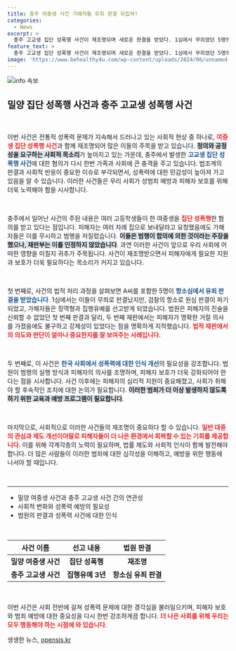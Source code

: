 ```yaml
---
title: 충주 여중생 사건 가해자들 유죄 판결 뒤집혀!
categories:
  - News
excerpt: >
  충주 고교생 집단 성폭행 사건이 재조명되며 새로운 판결을 받았다. 1심에서 무죄였던 5명의 피고인들이 항소심에서 유죄를 선고받고 집행유예로 처벌받았다. 피해자의 고통을 다시 한 번 되새기게 하는 이 사건의 전말은 과연 무엇일까? 클릭해서 더욱 자세한 내용을 확인하세요!
feature_text: >
  충주 고교생 집단 성폭행 사건이 재조명되며 새로운 판결을 받았다. 1심에서 무죄였던 5명의 피고인들이 항소심에서 유죄를 선고받고 집행유예로 처벌받았다. 피해자의 고통을 다시 한 번 되새기게 하는 이 사건의 전말은 과연 무엇일까? 클릭해서 더욱 자세한 내용을 확인하세요!
image: 'https://www.behealthy4u.com/wp-content/uploads/2024/06/unnamed-file.png'
---
```


<p><img src="https://www.behealthy4u.com/wp-content/uploads/2024/06/unnamed-file.png" alt="info 속보" /></p>

<h2 data-ke-size="size26">밀양 집단 성폭행 사건과 충주 고교생 성폭행 사건</h2>

<p data-ke-size="size16">&nbsp;</p>

<p>이번 사건은 전통적 성폭력 문제가 지속해서 드러나고 있는 사회적 현상 중 하나로, <b><span style="color: #ee2323;">여중생 집단 성폭행 사건</span></b>과 함께 재조명되어 많은 이들의 주목을 받고 있습니다. <b><span style="background-color: #21538527;">정의와 공정성을 요구하는 사회적 목소리</span></b>가 높아지고 있는 가운데, 충주에서 발생한 <b><span style="color: #1a5490;">고교생 집단 성폭행 사건</span></b>에 대한 혐의가 다시 한번 가족과 사회에 큰 충격을 주고 있습니다. 법조계의 판결과 사회적 반응이 중요한 이슈로 부각되면서, 성폭력에 대한 민감성이 높아져 가고 있음을 알 수 있습니다. 이러한 사건들은 우리 사회가 성범죄 예방과 피해자 보호를 위해 더욱 노력해야 함을 시사합니다.</p>

<p data-ke-size="size16">&nbsp;</p>

<p>충주에서 일어난 사건의 주된 내용은 여러 고등학생들이 한 여중생을 <b><span style="color: #ee2323;">집단 성폭행</span></b>한 혐의를 받고 있다는 점입니다. 피해자는 여러 차례 집으로 보내달라고 요청했음에도 가해자들은 이를 무시하고 범행을 저질렀습니다. <b><span style="background-color: #21538527;">이들은 범행이 합의에 의한 것이라는 주장을 했으나, 재판부는 이를 인정하지 않았습니다</span></b>. 과연 이러한 사건이 앞으로 우리 사회에 어떠한 영향을 미칠지 귀추가 주목됩니다. 사건이 재조명받으면서 피해자에게 필요한 지원과 보호가 더욱 필요하다는 목소리가 커지고 있습니다.</p>

<p data-ke-size="size16">&nbsp;</p>

<p>첫 번째로, 사건의 법적 처리 과정을 살펴보면 A씨를 포함한 5명이 <b><span style="color: #1a5490;">항소심에서 유죄 판결을 받았습니다</span></b>. 1심에서는 이들이 무죄로 판결났지만, 검찰의 항소로 원심 판결이 파기되었고, 가해자들은 징역형과 집행유예를 선고받게 되었습니다. 법원은 피해자의 진술을 신뢰할 수 없었던 첫 번째 판결과 달리, 두 번째 재판에서는 피해자가 명확한 거절 의사를 가졌음에도 불구하고 강제성이 있었다는 점을 명확하게 지적했습니다. <b><span style="color: #ee2323;">법적 재판에서의 의도와 판단이 얼마나 중요한지를 잘 보여주는 사례입니다</span></b>.</p>

<p data-ke-size="size16">&nbsp;</p>

<p>두 번째로, 이 사건은 <b><span style="color: #1a5490;">한국 사회에서 성폭력에 대한 인식 개선</span></b>의 필요성을 강조합니다. 법원이 범행의 실행 방식과 피해자의 의사를 조명하며, 피해자 보호가 더욱 강화되어야 한다는 점을 시사합니다. 사건 이후에는 피해자의 심리적 지원이 중요해졌고, 사회가 취해야 할 후속적인 조치에 대한 논의가 필요합니다. <b><span style="background-color: #21538527;">이러한 범죄가 더 이상 발생하지 않도록 하기 위한 교육과 예방 프로그램이 필요합니다</span></b>.</p>

<p data-ke-size="size16">&nbsp;</p>

<p>마지막으로, 사회적으로 이러한 사건들의 재조명이 중요하다 할 수 있습니다. <b><span style="color: #ee2323;">일반 대중의 관심과 제도 개선이야말로 피해자들이 더 나은 환경에서 회복할 수 있는 기회를 제공합니다</span></b>. 이를 위해 각계각층의 노력이 필요하며, 법률 제도와 사회적 인식이 함께 발전해야 합니다. 더 많은 사람들이 이러한 범죄에 대한 심각성을 이해하고, 예방을 위한 행동에 나서야 할 때입니다. </p>

<p data-ke-size="size16">&nbsp;</p>

<hr>

<ul>
    <li>밀양 여중생 사건과 충주 고교생 사건 간의 연관성</li>
    <li>사회적 변화와 성폭력 예방의 필요성</li>
    <li>법원의 판결과 성폭력 사건에 대한 인식</li>
</ul>

<p data-ke-size="size16">&nbsp;</p>

<table style="width: 100%; border-collapse: collapse;">
    <thead>
        <tr>
            <th style="text-align: center; height: 30px;"><b>사건 이름</b></th>
            <th style="text-align: center; height: 30px;"><b>선고 내용</b></th>
            <th style="text-align: center; height: 30px;"><b>법원 판결</b></th>
        </tr>
    </thead>
    <tbody>
        <tr>
            <td style="text-align: center; height: 17px;"><b>밀양 여중생 사건</b></td>
            <td style="text-align: center; height: 17px;"><b>집단 성폭행</b></td>
            <td style="text-align: center; height: 17px;"><b>재조명</b></td>
        </tr>
        <tr>
            <td style="text-align: center; height: 17px;"><b>충주 고교생 사건</b></td>
            <td style="text-align: center; height: 17px;"><b>집행유예 3년</b></td>
            <td style="text-align: center; height: 17px;"><b>항소심 유죄 판결</b></td>
        </tr>
    </tbody>
</table>

<p data-ke-size="size16">&nbsp;</p> 

<p>이번 사건은 사회 전반에 걸쳐 성폭력 문제에 대한 경각심을 불러일으키며, 피해자 보호와 범죄 예방에 대한 중요성을 다시 한번 강조하게끔 합니다. <b><span style="color: #ee2323;">더 나은 사회를 위해 우리는 모두 행동해야 하는 시점에 와 있습니다</span></b>.</p>
생생한 뉴스, <a href="https://opensis.kr" rel="dofollow">opensis.kr</a>


